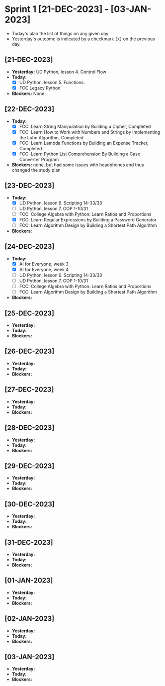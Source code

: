 # Sprint 1 [21-DEC-2023] - [03-JAN-2023]

* Today's plan the list of things on any given day
* Yesterday's outcome is indicated by a checkmark `[X]` on the previous day.


## [21-DEC-2023]

* **Yesterday:** UD Python, lesson 4. Control Flow
* **Today:**
  * [X] UD Python, lesson 5. Functions.
  * [X] FCC Legacy Python
* **Blockers:** None

## [22-DEC-2023]

* **Today:**
  * [X] FCC: Learn String Manipulation by Building a Cipher, Completed
  * [X] FCC: Learn How to Work with Numbers and Strings by Implementing the Luhn Algorithm, Completed
  * [X] FCC: Learn Lambda Functions by Building an Expense Tracker, Completed
  * [X] FCC: Learn Python List Comprehension By Building a Case Converter Program
* **Blockers:** none, but had some issues with headphones and thus changed the study plan

## [23-DEC-2023]

* **Today:**
  * [X] UD Python, lesson 6. Scripting 14-33/33
  * [ ] UD Python, lesson 7. OOP 1-10/31
  * [ ] FCC: College Algebra with Python: Learn Ratios and Proportions
  * [X] FCC: Learn Regular Expressions by Building a Password Generator
  * [ ] FCC: Learn Algorithm Design by Building a Shortest Path Algorithm
* **Blockers:**

## [24-DEC-2023]

* **Today:**
  * [X] AI for Everyone, week 3
  * [X] AI for Everyone, week 4
  * [ ] UD Python, lesson 6. Scripting 14-33/33
  * [ ] UD Python, lesson 7. OOP 1-10/31
  * [ ] FCC: College Algebra with Python: Learn Ratios and Proportions
  * [ ] FCC: Learn Algorithm Design by Building a Shortest Path Algorithm
* **Blockers:**

## [25-DEC-2023]

* **Yesterday:**
* **Today:**
* **Blockers:**

## [26-DEC-2023]

* **Yesterday:**
* **Today:**
* **Blockers:**

## [27-DEC-2023]

* **Yesterday:**
* **Today:**
* **Blockers:**

## [28-DEC-2023]

* **Yesterday:**
* **Today:**
* **Blockers:**

## [29-DEC-2023]

* **Yesterday:**
* **Today:**
* **Blockers:**

## [30-DEC-2023]

* **Yesterday:**
* **Today:**
* **Blockers:**

## [31-DEC-2023]

* **Yesterday:**
* **Today:**
* **Blockers:**

## [01-JAN-2023]

* **Yesterday:**
* **Today:**
* **Blockers:**

## [02-JAN-2023]

* **Yesterday:**
* **Today:**
* **Blockers:**

## [03-JAN-2023]

* **Yesterday:**
* **Today:**
* **Blockers:**
